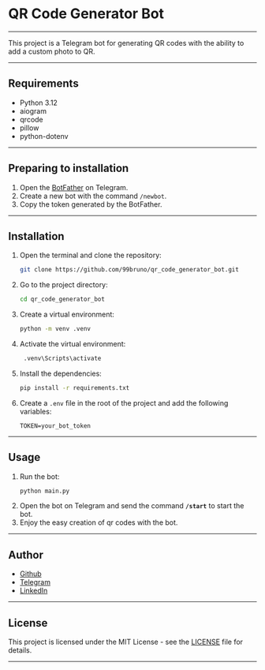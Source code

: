# QR Code Generator Bot

---

This project is a Telegram bot for generating QR codes with the ability to add a custom photo to QR.

---

## Requirements

- Python 3.12
- aiogram
- qrcode
- pillow
- python-dotenv

---

## Preparing to installation

1. Open the [BotFather](https://t.me/BotFather) on Telegram.
2. Create a new bot with the command `/newbot`.
3. Copy the token generated by the BotFather.

---

## Installation

1. Open the terminal and clone the repository:
   ```sh
   git clone https://github.com/99bruno/qr_code_generator_bot.git
    ```
2. Go to the project directory:
   ```sh
   cd qr_code_generator_bot
   ```
3. Create a virtual environment:
   ```sh
   python -m venv .venv
   ```
4. Activate the virtual environment:
   ```sh
    .venv\Scripts\activate
    ```
5. Install the dependencies:
    ```sh
    pip install -r requirements.txt
    ```
6. Create a `.env` file in the root of the project and add the following variables:
    ```env
    TOKEN=your_bot_token
    ```

---

## Usage

1. Run the bot:
    ```sh
    python main.py
    ```
2. Open the bot on Telegram and send the command **`/start`** to start the bot.
3. Enjoy the easy creation of qr codes with the bot.

---

## Author

- [Github](https://github.com/99bruno)
- [Telegram](https://t.me/pashashev)
- [LinkedIn](https://www.linkedin.com/in/pavlo-borys)

---

## License

This project is licensed under the MIT License - see the [LICENSE](LICENSE.md) file for details.

---


